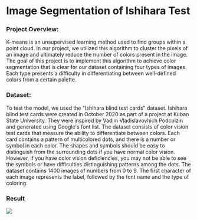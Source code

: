 # Image Segmentation of Ishihara Test


### Project Overview:
K-means is an unsupervised learning method used to find groups within a point cloud. In our project, we utilized this algorithm to cluster the pixels of an image and ultimately reduce the number of colors present in the image. The goal of this project is to implement this algorithm to achieve color segmentation that is clear for our dataset containing four types of images. Each type presents a difficulty in differentiating between well-defined colors from a certain palette.


### Dataset:
To test the model, we used the "Ishihara blind test cards" dataset. Ishihara blind test cards were created in October 2020 as part of a project at Kuban State University. They were inspired by Vadim Vladislavovhich Podcolzin and generated using Google's font list. The dataset consists of color vision test cards that measure the ability to differentiate between colors. Each card contains a pattern of multicolored dots, and there is a number or symbol in each color. The shapes and symbols should be easy to distinguish from the surrounding dots if you have normal color vision. However, if you have color vision deficiencies, you may not be able to see the symbols or have difficulties distinguishing patterns among the dots. The dataset contains 1400 images of numbers from 0 to 9. The first character of each image represents the label, followed by the font name and the type of coloring.

### Result 
<img  src="https://scontent.ftun16-1.fna.fbcdn.net/v/t1.15752-9/358444349_6056192667841644_7087716245974899080_n.png?_nc_cat=109&ccb=1-7&_nc_sid=ae9488&_nc_ohc=QiyNIVXaUlkAX9sGIh6&_nc_oc=AQkFYmXk-RA526fZNc081iyUcyiCZzkcqrpwvcINiBn3Xn9QmPJZw1Sa8VqS0AXsvEw&_nc_ht=scontent.ftun16-1.fna&oh=03_AdQ7E9KzCGqedwOsmfWeSYoflEwxE5AkyT-US3ZgS1qfwA&oe=64CD251B" >

 
